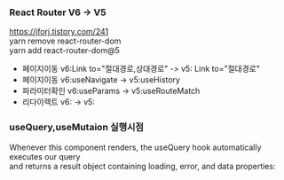 
### React Router V6 -> V5
https://jforj.tistory.com/241   
yarn remove react-router-dom   
yarn add react-router-dom@5   
- 페이지이동 v6:Link to="절대경로,상대경로" -> v5: Link to="절대경로"
- 페이지이동 v6:useNavigate -> v5:useHistory
- 파라미터확인 v6:useParams -> v5:useRouteMatch
- 리다이렉트 v6:<Navigate to='/home' replace /> -> v5:<Redirect to='/home' />

### useQuery,useMutaion 실행시점
Whenever this component renders, the useQuery hook automatically executes our query    
and returns a result object containing loading, error, and data properties: